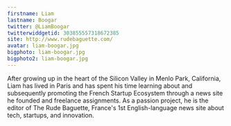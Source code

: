 ```yaml
---
firstname: Liam 
lastname: Boogar
twitter: @LiamBoogar
twitterwiddgetid: 303855557318672385
site: http://www.rudebaguette.com/
avatar: liam-boogar.jpg
bigphoto: liam-boogar.jpg
bigphoto2: liam-boogar.jpg
---
```


After growing up in the heart of the Silicon Valley in Menlo Park, California, Liam has lived in Paris and has spent his time learning about and subsequently promoting the French Startup Ecosystem through a news site he founded and freelance assignments.
As a passion project, he is the editor of The Rude Baguette, France's 1st English-language news site about tech, startups, and innovation. 



